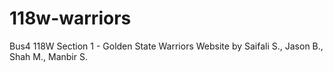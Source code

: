 # 118w-warriors
Bus4 118W Section 1 - Golden State Warriors Website by Saifali S., Jason B., Shah M., Manbir S.
